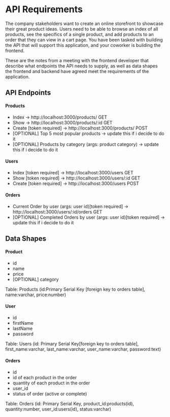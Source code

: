 # API Requirements
The company stakeholders want to create an online storefront to showcase their great product ideas. Users need to be able to browse an index of all products, see the specifics of a single product, and add products to an order that they can view in a cart page. You have been tasked with building the API that will support this application, and your coworker is building the frontend.

These are the notes from a meeting with the frontend developer that describe what endpoints the API needs to supply, as well as data shapes the frontend and backend have agreed meet the requirements of the application. 

## API Endpoints
#### Products
- Index -> http://localhost:3000/products/ GET
- Show -> http://localhost:3000/products/:id GET
- Create [token required] -> http://localhost:3000/products/ POST
- [OPTIONAL] Top 5 most popular products -> update this if i decide to do it
- [OPTIONAL] Products by category (args: product category) -> update this if i decide to do it

#### Users
- Index [token required] -> http://localhost:3000/users GET 
- Show [token required] -> http://localhost:3000/users/:id GET
- Create [token required] -> http://localhost:3000/users POST

#### Orders
- Current Order by user (args: user id)[token required] -> http://localhost:3000/users/:id/orders GET
- [OPTIONAL] Completed Orders by user (args: user id)[token required] -> update this if i decide to do it


## Data Shapes
#### Product
-  id
- name
- price
- [OPTIONAL] category

Table: Products (id:Primary Serial Key [foreign key to orders table], name:varchar, price:number)

#### User
- id
- firstName
- lastName
- password

Table: Users (id: Primary Serial Key[foreign key to orders table], first_name:varchar, last_name:varchar, user_name:varchar, password:text)

#### Orders
- id
- id of each product in the order
- quantity of each product in the order
- user_id
- status of order (active or complete)

Table: Orders (id: Primary Serial Key, product_id:products(id), quantity:number, user_id:users(id), status:varchar)

